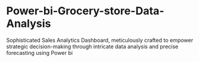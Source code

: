 # Power-bi-Grocery-store-Data-Analysis
Sophisticated Sales Analytics Dashboard, meticulously crafted to empower strategic decision-making through intricate data analysis and precise forecasting using Power bi
